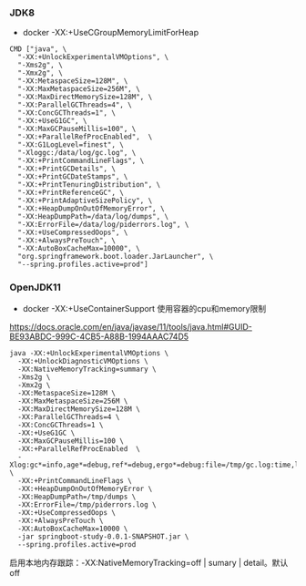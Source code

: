 ### JDK8
* docker
-XX:+UseCGroupMemoryLimitForHeap

```
CMD ["java", \
  "-XX:+UnlockExperimentalVMOptions", \
  "-Xms2g", \
  "-Xmx2g", \
  "-XX:MetaspaceSize=128M", \
  "-XX:MaxMetaspaceSize=256M", \
  "-XX:MaxDirectMemorySize=128M", \
  "-XX:ParallelGCThreads=4", \
  "-XX:ConcGCThreads=1", \
  "-XX:+UseG1GC", \
  "-XX:MaxGCPauseMillis=100", \
  "-XX:+ParallelRefProcEnabled",  \
  "-XX:G1LogLevel=finest", \
  "-Xloggc:/data/log/gc.log", \
  "-XX:+PrintCommandLineFlags", \
  "-XX:+PrintGCDetails", \
  "-XX:+PrintGCDateStamps", \
  "-XX:+PrintTenuringDistribution", \
  "-XX:+PrintReferenceGC", \
  "-XX:+PrintAdaptiveSizePolicy", \
  "-XX:+HeapDumpOnOutOfMemoryError", \
  "-XX:HeapDumpPath=/data/log/dumps", \
  "-XX:ErrorFile=/data/log/piderrors.log", \
  "-XX:+UseCompressedOops", \
  "-XX:+AlwaysPreTouch", \
  "-XX:AutoBoxCacheMax=10000", \
  "org.springframework.boot.loader.JarLauncher", \
  "--spring.profiles.active=prod"]
```

### OpenJDK11
* docker
-XX:+UseContainerSupport  使用容器的cpu和memory限制

https://docs.oracle.com/en/java/javase/11/tools/java.html#GUID-BE93ABDC-999C-4CB5-A88B-1994AAAC74D5

```
java -XX:+UnlockExperimentalVMOptions \
  -XX:+UnlockDiagnosticVMOptions \
  -XX:NativeMemoryTracking=summary \
  -Xms2g \
  -Xmx2g \
  -XX:MetaspaceSize=128M \
  -XX:MaxMetaspaceSize=256M \
  -XX:MaxDirectMemorySize=128M \
  -XX:ParallelGCThreads=4 \
  -XX:ConcGCThreads=1 \
  -XX:+UseG1GC \
  -XX:MaxGCPauseMillis=100 \
  -XX:+ParallelRefProcEnabled  \
  -Xlog:gc*=info,age*=debug,ref*=debug,ergo*=debug:file=/tmp/gc.log:time,level,tags \
  -XX:+PrintCommandLineFlags \
  -XX:+HeapDumpOnOutOfMemoryError \
  -XX:HeapDumpPath=/tmp/dumps \
  -XX:ErrorFile=/tmp/piderrors.log \
  -XX:+UseCompressedOops \
  -XX:+AlwaysPreTouch \
  -XX:AutoBoxCacheMax=10000 \
  -jar springboot-study-0.0.1-SNAPSHOT.jar \
  --spring.profiles.active=prod
```
启用本地内存跟踪：-XX:NativeMemoryTracking=off | sumary | detail。默认off